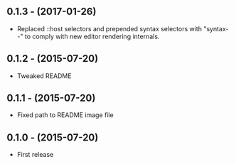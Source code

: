 ## 0.1.3 - (2017-01-26)
* Replaced ::host selectors and prepended syntax selectors with "syntax--" to comply with new editor rendering internals.

## 0.1.2 - (2015-07-20)
* Tweaked README

## 0.1.1 - (2015-07-20)
* Fixed path to README image file

## 0.1.0 - (2015-07-20)
* First release
